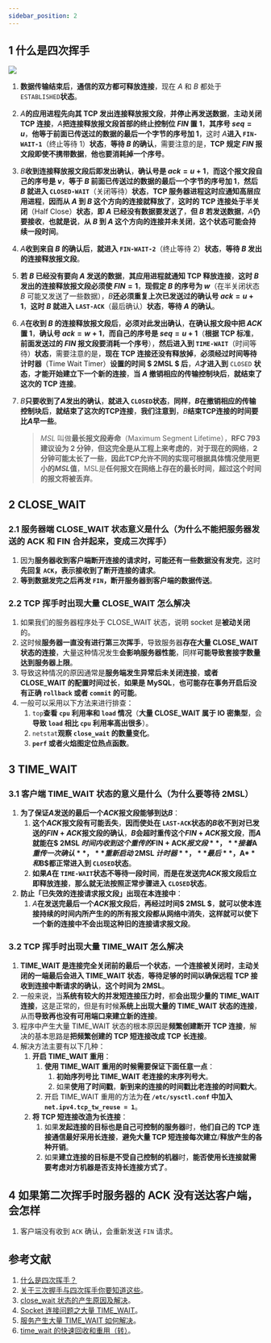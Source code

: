 ```yaml
---
sidebar_position: 2
---
```


## 1 什么是四次挥手

![](https://ricear.com/media/202206/2022-06-14_152459_744088.png)

1. **数据传输结束后**，**通信的双方都可释放连接**，现在 $A$ 和 $B$ 都处于 `ESTABLISHED`**状态**。
2. $A$**的应用进程先向其 TCP 发出连接释放报文段**，**并停止再发送数据**，**主动关闭 TCP 连接**，$A$**把连接释放报文段首部的终止控制位 $FIN$ 置 1**，**其序号 $seq = u$**，**他等于前面已传送过的数据的最后一个字节的序号加 1**，这时 $A$**进入 `FIN-WAIT-1`**（终止等待 1）**状态**，**等待 $B$ 的确认**，需要注意的是，**TCP 规定 $FIN$ 报文段即使不携带数据**，**他也要消耗掉一个序号**。
3. $B$**收到连接释放报文段后即发出确认**，**确认号是 $ack = u + 1$**，**而这个报文段自己的序号是 $v$**，**等于 $B$ 前面已传送过的数据的最后一个字节的序号加 1**，**然后 $B$ 就进入 `CLOSED-WAIT`**（关闭等待）**状态**，**TCP 服务器进程这时应通知高层应用进程**，**因而从 $A$ 到 $B$ 这个方向的连接就释放了**，**这时的 TCP 连接处于半关闭**（Half Close）**状态**，**即 $A$ 已经没有数据要发送了**，**但 $B$ 若发送数据**，$A$**仍要接收**，**也就是说**，**从 $B$ 到 $A$ 这个方向的连接并未关闭**，**这个状态可能会持续一段时间**。
4. $A$**收到来自 $B$ 的确认后**，**就进入 `FIN-WAIT-2`**（终止等待 2）**状态**，**等待 $B$ 发出的连接释放报文段**。
5. **若 $B$ 已经没有要向 $A$ 发送的数据**，**其应用进程就通知 TCP 释放连接**，**这时 $B$ 发出的连接释放报文段必须使 $FIN = 1$**，**现假定 $B$ 的序号为 $w$**（在半关闭状态 $B$ 可能又发送了一些数据），$B$**还必须重复上次已发送过的确认号 $ack = u + 1$**，**这时 $B$ 就进入 `LAST-ACK`**（最后确认）**状态**，**等待 $A$ 的确认**。
6. $A$**在收到 $B$ 的连接释放报文段后**，**必须对此发出确认**，**在确认报文段中把 $ACK$ 置 1**，**确认号 $ack = w + 1$**，**而自己的序号是 $seq = u + 1$**（**根据 TCP 标准**，**前面发送过的 $FIN$ 报文段要消耗一个序号**），**然后进入到 `TIME-WAIT`**（时间等待）**状态**，需要注意的是，**现在 TCP 连接还没有释放掉**，**必须经过时间等待计时器**（Time Wait Timer）**设置的时间 $ 2MSL $ 后**，$A$**才进入到** `CLOSED` **状态**，**才能开始建立下一个新的连接**，**当 $A$ 撤销相应的传输控制块后**，**就结束了这次的 TCP 连接**。
7. $B$**只要收到了$A$发出的确认**，**就进入 `CLOSED`状态**，**同样**，**$B$在撤销相应的传输控制块后**，**就结束了这次的TCP连接**，**我们注意到**，$B$**结束TCP连接的时间要比$A$早一些**。

   > $MSL$ 叫做**最长报文段寿命**（Maximum Segment Lifetime），**RFC 793 建议设为 2 分钟**，**但这完全是从工程上来考虑的**，**对于现在的网络**，**2 分钟可能太长了一些**，**因此TCP允许不同的实现可根据具体情况使用更小的$MSL$值**，MSL是**任何报文在网络上存在的最长时间**，**超过这个时间的报文将被丢弃**。
   >

## 2 CLOSE_WAIT

### 2.1 服务器端 CLOSE_WAIT 状态意义是什么（为什么不能把服务器发送的 ACK 和 FIN 合并起来，变成三次挥手）

1. 因为**服务器收到客户端断开连接的请求时，可能还有一些数据没有发完**，这时**先回复 `ACK`，表示接收到了断开连接的请求**。
2. **等到数据发完之后再发 `FIN`，断开服务器到客户端的数据传送**。

### 2.2 TCP 挥手时出现大量 CLOSE_WAIT 怎么解决

1. 如果我们的服务器程序处于 CLOSE_WAIT 状态，说明 socket 是**被动关闭**的。
2. 这时候**服务器一直没有进行第三次挥手**，导致服务器**存在大量 CLOSE_WAIT 状态的连接**，大量这种情况发生**会影响服务器性能**，同样**可能导致套接字数量达到服务器上限**。
3. 导致这种情况的原因通常是**服务端发生异常后未关闭连接**，**或者 CLOSE_WAIT 的配置时间过长**，**如果是 MySQL**，**也可能存在事务开启后没有正确 `rollback` 或者 `commit` 的可能**。
4. 一般可以采用以下方法来进行排查：
   1. `top`**查看 `cpu` 利用率和 `load` 情况**（**大量 CLOSE_WAIT 属于 IO 密集型**，会**导致 `load` 相比 `cpu` 利用率高出很多**）。
   2. `netstat`**观察 `close_wait` 的数量变化**。
   3. **`perf` 或者火焰图定位热点函数**。

## 3 TIME_WAIT

### 3.1 客户端 TIME_WAIT 状态的意义是什么（为什么要等待 2MSL）

1. **为了保证$A$发送的最后一个$ACK$报文段能够到达$B$**：
   1. **这个$ACK$报文段有可能丢失**，**因而使处在 `LAST-ACK`状态的$B$收不到对已发送的$FIN + ACK$报文段的确认**，**$B$会超时重传这个$FIN + ACK$报文段**，**而$A$就能在$ 2MSL $时间内收到这个重传的$FIN + ACK$报文段**，**接着$A$重传一次确认**，**重新启动$ 2MSL $计时器**，**最后**，$A$**和$B$都正常进入到 `CLOSED`状态**。
   2. **如果$A$在 `TIME-WAIT`状态不等待一段时间**，**而是在发送完$ACK$报文段后立即释放连接**，**那么就无法按照正常步骤进入 `CLOSED`状态**。
2. **防止「已失效的连接请求报文段」出现在本连接中**：
   1. $A$**在发送完最后一个$ACK$报文段后**，**再经过时间$ 2MSL $**，**就可以使本连接持续的时间内所产生的的所有报文段都从网络中消失**，**这样就可以使下一个新的连接中不会出现这种旧的连接请求报文段**。

### 3.2 TCP 挥手时出现大量 TIME_WAIT 怎么解决

1. **TIME_WAIT 是连接完全关闭前的最后一个状态**，**一个连接被关闭时**，**主动关闭的一端最后会进入 TIME_WAIT 状态**，**等待足够的时间以确保远程 TCP 接收到连接中断请求的确认**，**这个时间为 2MSL**。
2. 一般来说，当**系统有较大的并发短连接压力时**，都**会出现少量的 TIME_WAIT 连接**，这是正常的，但是有时候**系统上出现大量的 TIME_WAIT 状态的连接**，从而**导致再也没有可用端口来建立新的连接**。
3. 程序中产生大量 TIME_WAIT 状态的根本原因是**频繁创建断开 TCP 连接**，解决的基本思路是**把频繁创建的 TCP 短连接改成 TCP 长连接**。
4. 解决方法主要有以下几种：
   1. **开启 TIME_WAIT 重用**：
      1. **使用 TIME_WAIT 重用的时候需要保证下面任意一点**：
         1. **初始序列号比 TIME_WAIT 老连接的末序列号大**。
         2. 如果**使用了时间戳**，**新到来的连接的时间戳比老连接的时间戳大**。
      2. 开启 TIME_WAIT 重用的方法为**在 `/etc/sysctl.conf` 中加入 `net.ipv4.tcp_tw_reuse = 1`**。
   2. **将 TCP 短连接改造为长连接**：
      1. 如果**发起连接的目标也是自己可控制的服务器**时，**他们自己的 TCP 连接通信最好采用长连接**，**避免大量 TCP 短连接每次建立**/**释放产生的各种开销**。
      2. 如果**建立连接的目标是不受自己控制的机器**时，**能否使用长连接就需要考虑对方机器是否支持长连接方式了**。

## 4 如果第二次挥手时服务器的 ACK 没有送达客户端，会怎样

1. 客户端没有收到 `ACK` 确认，会重新发送 `FIN` 请求。

## 参考文献

1. [什么是四次挥手？](https://github.com/wolverinn/Waking-Up/blob/master/Computer%20Network.md#%E4%BB%80%E4%B9%88%E6%98%AF%E5%9B%9B%E6%AC%A1%E6%8C%A5%E6%89%8B)
2. [关于三次握手与四次挥手你要知道这些](https://mp.weixin.qq.com/s?__biz=MzUyNzgyNzAwNg==&mid=2247483765&idx=1&sn=70179fa0e28aacd42d4c15dbd08bc6fc)。
3. [close_wait 状态的产生原因及解决](https://mp.weixin.qq.com/s?src=11×tamp=1626837956&ver=3203&signature=PSehm2*n0yep5UMfCXKk-nQR2gVjRiiJp2hJiUim2bdO1gM3aJuPCruqE5j2P92p5BLBBo9JUdirnji89gX3DxjaZqFvTcgvbV1tEh4b5kWXqu02hVu1HxaOKRG4Q-CZ)。
4. [Socket 连接问题之大量 TIME_WAIT](https://zhuanlan.zhihu.com/p/52179877)。
5. [服务产生大量 TIME_WAIT 如何解决](https://www.jianshu.com/p/41f7e468f312)。
6. [time_wait 的快速回收和重用（转）](https://ivanzz1001.github.io/records/post/tcpip/2018/04/24/tcpip_timewait)。

